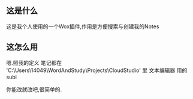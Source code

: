 ## 这是什么
这是我个人使用的一个Wox插件,作用是方便搜索与创建我的Notes

## 这怎么用
嗯.照我的定义
笔记都在 'C:\Users\14049\WordAndStudy\Projects\CloudStudio' 里
文本编辑器 用的subl

你能改就改吧,很简单的.
